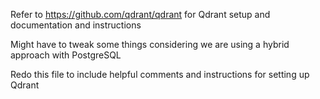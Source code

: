 Refer to https://github.com/qdrant/qdrant for Qdrant setup and documentation and instructions

Might have to tweak some things considering we are using a hybrid approach with PostgreSQL

Redo this file to include helpful comments and instructions for setting up Qdrant